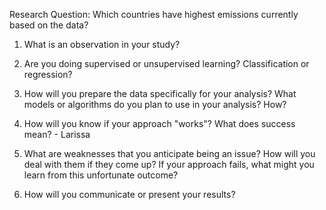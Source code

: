 Research Question: Which countries have highest emissions currently based on the data? 

1. What is an observation in your study?

2. Are you doing supervised or unsupervised learning? Classification or regression?

3. How will you prepare the data specifically for your analysis? What models or algorithms do you plan to use in your analysis? How?

4. How will you know if your approach "works"? What does success mean? - Larissa

5. What are weaknesses that you anticipate being an issue? How will you deal with them if they come up? If your approach fails, what might you learn from this unfortunate outcome?

6. How will you communicate or present your results?

